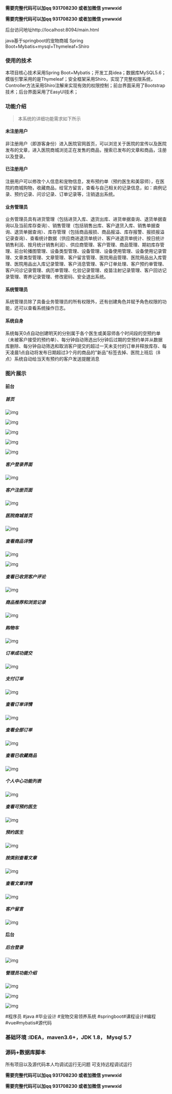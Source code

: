 **需要完整代码可以加qq   931708230 或者加微信   ynwwxid**

**需要完整代码可以加qq  931708230 或者加微信  ynwwxid**

后台访问地址http://localhost:8094/main.html

java基于springboot的宠物商城 Spring Boot+Mybatis+mysql+Thymeleaf+Shiro

### 使用的技术

本项目核心技术采用Spring Boot+Mybatis；开发工具idea；数据库MySQL5.6；模版引擎采用的是Thymeleaf；安全框架采用Shiro，实现了完整权限系统，Controller方法采用Shiro注解来实现有效的权限控制；前台界面采用了Bootstrap技术；后台界面采用了EasyUI技术；

### 功能介绍

> 本系统的详细功能需求如下所示

#### 未注册用户

非注册用户（即游客身份）进入医院官网首页，可以浏览关于医院的宣传以及医院发布的文章，进入医院商城浏览正在发售的商品，搜索已发布的文章和商品，注册以及登录。

#### 已注册用户

注册用户可以修改个人信息和宠物信息，发布预约单（预约医生和美容师），在医院的商城购物，收藏商品，给官方留言，查看与自己相关的记录信息，如：病例记录、预约记录、问诊记录、订单记录等，注销退出系统。

#### 业务管理员

业务管理员具有进货管理（包括进货入库、退货出库、进货单据查询、退货单据查询以及当前库存查询）、销售管理（包括销售出库、客户退货入库、销售单据查询、退货单据查询）、库存管理（包括商品报损、商品报溢、库存报警、报损报溢记录查询）、查看统计数据（供应商进退货单统计、客户进退货单统计、按日统计销售利润、按月统计销售利润）、供应商管理、客户管理、商品管理、期初库存管理、前台轮播图管理、设备类型管理、设备管理、设备使用管理、设备使用记录管理、文章类型管理、文章管理、客户留言管理、医院用品管理、医院用品出入库管理、医院用品出入库记录管理、客户消息管理、客户订单处理、客户预约单管理、客户问诊记录管理、病历单管理、化验记录管理、疫苗注射记录管理、客户回访记录管理、寄养记录管理、修改密码、安全退出系统。

#### 系统管理员

系统管理员除了具备业务管理员的所有权限外，还有创建角色并赋予角色权限的功能，还可以查看系统操作日志。

#### 系统自身

系统每天0点自动创建明天的分别属于各个医生或美容师各个时间段的空预约单（未被客户接受的预约单）、每分钟自动筛选出5分钟后过期的空预约单并从数据库删除、每分钟自动筛选和取消客户提交的超过一天未支付的订单并释放库存、每天凌晨1点自动将发布日期超过3个月的商品的"新品"标签去掉、医院上班后（8点）系统自动给当天有预约的客户发送提醒消息

### 图片展示

#### 前台

##### 首页

![img](https://image.zoutl.cn/hexo-blog/blogImage/20201017001151.jpg)

![img](https://image.zoutl.cn/hexo-blog/blogImage/20201017001236.jpg)

![img](https://image.zoutl.cn/hexo-blog/blogImage/20201017001310.jpg)

![img](https://image.zoutl.cn/hexo-blog/blogImage/20201017001352.jpg)

![img](https://image.zoutl.cn/hexo-blog/blogImage/20201017001428.jpg)

##### 客户登录界面

![img](https://image.zoutl.cn/hexo-blog/blogImage/20201017001525.jpg)

##### 客户注册页面

![img](https://image.zoutl.cn/hexo-blog/blogImage/20201017001613.jpg)

##### 医院商城首页

![img](https://image.zoutl.cn/hexo-blog/blogImage/20201017001654.jpg)

##### 查看商品详情

![img](https://image.zoutl.cn/hexo-blog/blogImage/20201017001744.jpg)

![img](https://image.zoutl.cn/hexo-blog/blogImage/20201017001853.jpg)

##### 查看已收货客户评论

![img](https://image.zoutl.cn/hexo-blog/blogImage/20201017001927.jpg)

##### 商品推荐和浏览记录

![img](https://image.zoutl.cn/hexo-blog/blogImage/20201017001959.jpg)

##### 购物车

![img](https://image.zoutl.cn/hexo-blog/blogImage/20201017002119.jpg)

##### 订单成功提交

![img](https://image.zoutl.cn/hexo-blog/blogImage/20201017002200.jpg)

##### 支付订单

![img](https://image.zoutl.cn/hexo-blog/blogImage/20201017002233.jpg)

##### 查看订单详情

![img](https://image.zoutl.cn/hexo-blog/blogImage/20201017002317.jpg)

##### 查看全部订单

![img](https://image.zoutl.cn/hexo-blog/blogImage/20201017002357.jpg)

##### 查看已收藏商品

![img](https://image.zoutl.cn/hexo-blog/blogImage/20201017002442.jpg)

##### 个人中心功能列表

![img](https://image.zoutl.cn/hexo-blog/blogImage/20201017002526.jpg)

##### 查看可预约医生

![img](https://image.zoutl.cn/hexo-blog/blogImage/20201017002628.jpg)

##### 预约医生

![img](https://image.zoutl.cn/hexo-blog/blogImage/20201017002654.jpg)

##### 按类别查看文章

![img](https://image.zoutl.cn/hexo-blog/blogImage/20201017002735.jpg)

##### 查看文章详情

![img](https://image.zoutl.cn/hexo-blog/blogImage/20201017002807.jpg)

##### 客户留言

![img](https://image.zoutl.cn/hexo-blog/blogImage/20201017002905.jpg)

#### 后台

##### 后台登录

![img](https://image.zoutl.cn/hexo-blog/blogImage/20201017003134.jpg)

##### 管理员功能介绍

![img](https://image.zoutl.cn/hexo-blog/blogImage/20201017003233.jpg)

![img](https://image.zoutl.cn/hexo-blog/blogImage/20201017003317.jpg)

![img](https://image.zoutl.cn/hexo-blog/blogImage/20201017003349.jpg)

#程序员 #java #毕业设计 #宠物交易领养系统 #springboot#课程设计#编程#vue#mybatis#源代码

### 基础环境 :IDEA，maven3.6+，JDK 1.8，  Mysql 5.7

### 源码+数据库脚本 

所有项目以及源代码本人均调试运行无问题 可支持远程调试运行

**需要完整代码可以加qq  931708230 或者加微信  ynwwxid**

**需要完整代码可以加qq  931708230 或者加微信  ynwwxid**
